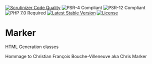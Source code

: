  [![Scrutinizer Code Quality](https://scrutinizer-ci.com/g/HexMakina/Marker/badges/quality-score.png?b=main)](https://scrutinizer-ci.com/g/HexMakina/Marker/?branch=main)
<img src="https://img.shields.io/badge/PSR-4-brightgreen" alt="PSR-4 Compliant" />
<img src="https://img.shields.io/badge/PSR-12-brightgreen" alt="PSR-12 Compliant" />
<img src="https://img.shields.io/badge/PHP-7.0-brightgreen" alt="PHP 7.0 Required" />
[![Latest Stable Version](http://poser.pugx.org/hexmakina/marker/v)](https://packagist.org/packages/hexmakina/marker)
[![License](http://poser.pugx.org/hexmakina/marker/license)](https://packagist.org/packages/hexmakina/marker)

# Marker
HTML Generation classes

Hommage to Christian François Bouche-Villeneuve aka Chris Marker
